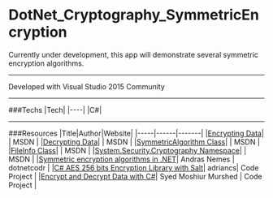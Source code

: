 # DotNet_Cryptography_SymmetricEncryption
Currently under development, this app will demonstrate several symmetric encryption algorithms.

---

Developed with Visual Studio 2015 Community

---

###Techs
|Tech|
|----|
|C#|

---

###Resources
|Title|Author|Website|
|-----|------|-------|
|[Encrypting Data](https://msdn.microsoft.com/en-us/library/as0w18af(v=vs.110).aspx)| | MSDN |
|[Decrypting Data](https://msdn.microsoft.com/en-us/library/te15te69(v=vs.110).aspx)| | MSDN |
|[SymmetricAlgorithm Class](https://msdn.microsoft.com/en-us/library/system.security.cryptography.symmetricalgorithm(v=vs.110).aspx)| | MSDN |
|[FileInfo Class](https://msdn.microsoft.com/en-us/library/system.io.fileinfo(v=vs.110).aspx)| | MSDN |
|[System.Security.Cryptography Namespace](https://msdn.microsoft.com/en-us/library/system.security.cryptography(v=vs.110).aspx)|  | MSDN |
|[Symmetric encryption algorithms in .NET](https://dotnetcodr.com/2013/11/04/symmetric-encryption-algorithms-in-net-cryptography-part-1/)| Andras Nemes | dotnetcodr |
|[C# AES 256 bits Encryption Library with Salt](http://www.codeproject.com/Articles/769741/Csharp-AES-bits-Encryption-Library-with-Salt)| adriancs| Code Project |
|[Encrypt and Decrypt Data with C#](http://www.codeproject.com/Articles/14151/Encrypt-and-Decrypt-Data-with-Csharp)| Syed Moshiur Murshed | Code Project |


